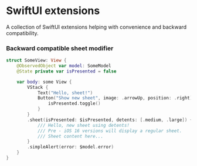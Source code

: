 # SwiftUI extensions

A collection of SwiftUI extensions helping with convenience and backward compatibility.

### Backward compatible sheet modifier

```swift
struct SomeView: View {
    @ObservedObject var model: SomeModel
    @State private var isPresented = false

    var body: some View {
        VStack {
            Text("Hello, sheet!")
            Button("Show new sheet", image: .arrowUp, position: .right) {
                isPresented.toggle()
            }
        }
        .sheet(isPresented: $isPresented, detents: [.medium, .large]) {
            /// Hello, new sheet using detents! 
            /// Pre - iOS 16 versions will display a regular sheet.
            /// Sheet content here...
        }
        .simpleAlert(error: $model.error)
    }
}
```
